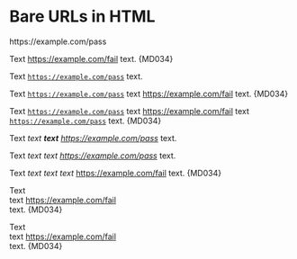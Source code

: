# Bare URLs in HTML

<p>
https://example.com/pass
</p>

Text https://example.com/fail text. {MD034}

Text <code>https://example.com/pass</code> text.

Text <code>https://example.com/pass</code> text https://example.com/fail text. {MD034}

Text <code>https://example.com/pass</code> text https://example.com/fail text <code>https://example.com/pass</code> text. {MD034}

Text <em> text <strong>text</strong> https://example.com/pass </em> text.

Text <em> text <em>text</em> https://example.com/pass </em> text.

Text <em> text <em>text</em> text </em> https://example.com/fail text. {MD034}

Text <br> text https://example.com/fail <br> text. {MD034}

Text <br/> text https://example.com/fail <br/> text. {MD034}

<!-- markdownlint-configure-file {
  "line-length": false,
  "no-inline-html": false
} -->
